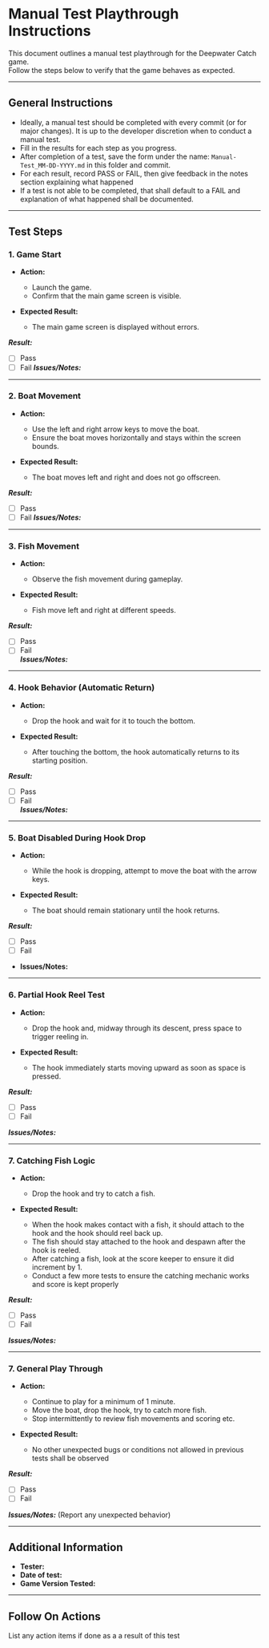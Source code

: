 # Manual Test Playthrough Instructions
This document outlines a manual test playthrough for the Deepwater Catch game.  
Follow the steps below to verify that the game behaves as expected.

---
## General Instructions
- Ideally, a manual test should be completed with every commit (or for major changes). It is up to the developer discretion when to conduct a manual test.
- Fill in the results for each step as you progress.
- After completion of a test, save the form under the name: `Manual-Test_MM-DD-YYYY.md` in this folder and commit.
- For each result, record PASS or FAIL, then give feedback in the notes section explaining what happened
- If a test is not able to be completed, that shall default to a FAIL and explanation of what happened shall be documented.
---
## Test Steps
### 1. Game Start  
- **Action:**  
  - Launch the game.  
  - Confirm that the main game screen is visible.

- **Expected Result:**  
  - The main game screen is displayed without errors.

***Result:***  
 - [ ] Pass
 - [ ] Fail 
***Issues/Notes:***

---
### 2. Boat Movement  
- **Action:**  
  - Use the left and right arrow keys to move the boat.  
  - Ensure the boat moves horizontally and stays within the screen bounds.

- **Expected Result:**  
  - The boat moves left and right and does not go offscreen.

***Result:***  
 - [ ] Pass
 - [ ] Fail 
***Issues/Notes:***

---
### 3. Fish Movement  
- **Action:**  
  - Observe the fish movement during gameplay.

- **Expected Result:**  
  - Fish move left and right at different speeds.

***Result:***  
 - [ ] Pass
 - [ ] Fail  
***Issues/Notes:***

---
### 4. Hook Behavior (Automatic Return)  
- **Action:**  
  - Drop the hook and wait for it to touch the bottom.

- **Expected Result:**  
  - After touching the bottom, the hook automatically returns to its starting position.

***Result:***  
 - [ ] Pass
 - [ ] Fail  
***Issues/Notes:***

---
### 5. Boat Disabled During Hook Drop  
- **Action:**  
  - While the hook is dropping, attempt to move the boat with the arrow keys.

- **Expected Result:**  
  - The boat should remain stationary until the hook returns.

***Result:***  
 - [ ] Pass
 - [ ] Fail  

- **Issues/Notes:**  
---
### 6. Partial Hook Reel Test  
- **Action:**  
  - Drop the hook and, midway through its descent, press space to trigger reeling in.

- **Expected Result:**  
  - The hook immediately starts moving upward as soon as space is pressed.

***Result:***  
 - [ ] Pass
 - [ ] Fail

***Issues/Notes:***

---
### 7. Catching Fish Logic  
- **Action:**  
  - Drop the hook and try to catch a fish.

- **Expected Result:**  
  - When the hook makes contact with a fish, it should attach to the hook and the hook should reel back up. 
  - The fish should stay attached to the hook and despawn after the hook is reeled. 
  - After catching a fish, look at the score keeper to ensure it did increment by 1.
  - Conduct a few more tests to ensure the catching mechanic works and score is kept properly

***Result:***  
 - [ ] Pass
 - [ ] Fail

***Issues/Notes:***

---
### 7. General Play Through 
- **Action:**  
  - Continue to play for a minimum of 1 minute.
  - Move the boat, drop the hook, try to catch more fish.
  - Stop intermittently to review fish movements and scoring etc.

- **Expected Result:**  
  - No other unexpected bugs or conditions not allowed in previous tests shall be observed

***Result:***  
 - [ ] Pass
 - [ ] Fail

***Issues/Notes:*** (Report any unexpected behavior)

---
## Additional Information
- **Tester:**  
- **Date of test:**  
- **Game Version Tested:**
---

## Follow On Actions
List any action items if done as a a result of this test